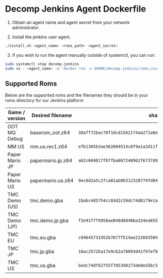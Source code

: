 # Decomp Jenkins Agent Dockerfile

1. Obtain an agent name and agent secret from your network administrator.

2. Install the jenkins user agent.
```bash
./install.sh <agent_name> <roms_path> <agent_secret>
```

3. If you wish to run the agent manually outside of systemctl, you can run:
```bash
sudo systemctl stop decomp-jenkins
sudo su - <agent_name> -c 'docker run -v $HOME/decomp-jenkins/roms:/usr/local/etc/roms --init decomp:latest -url https://jenkins.deco.mp/ $(cat $HOME/decomp-jenkins/jenkins-secret) $USER'
```

## Supported Roms
Below are the supported roms and the filenames they should be in your roms directory for our Jenkins platform

| Game / version | Desired filename | sha256 |
| ------------- | ------------- | ------------- |
| OOT MQ Debug | baserom_oot.z64 | `38aff72bac70f1dcd1562174aa271a8e136bfa94f585a132ce892e40c4775a6f` |
| MM US | mm.us.rev1.z64 | `efb1365b3ae362604514c0f9a1a2d11f5dc8688ba5be660a37debf5e3be43f2b` |
| Paper Mario JP | papermario.jp.z64 | `a62c669817f87fba067248962f6737d9a8d27e78a843798d739d9d2a39d73874` |
| Paper Mario US | papermario.us.z64 | `9ec6d2a5c2fca81ab86312328779fd042b5f3b920bf65df9f6b87b376883cb5b` |
| TMC Demo (US) | tmc.demo.gba | `1babc4d5754cc03d2c59dc74d8179e1a5de600b76a93f09667a29080e1bbfb33` |
| TMC Demo (JP) | tmc.demo.jp.gba | `f2e91f7f9950ae840d8840ba324ea65527e235f19b5d2395b75d80fd5a465c4f` |
| TMC EU | tmc.eu.gba | `c84645731952b7677f514ae222683504066334ab2af904e64a8a84ffc1af46c6` |
| TMC JP | tmc.jp.gba | `16ac2572ba17e9cb2a70093d41f97ef8cff66c56417e45ea98adacdc51bb4b38` |
| TMC US | tmc.us.gba | `bedc74df62755f705398273de8ed3bc59be610cf55760d0b9aa277f1f5035e73` |
